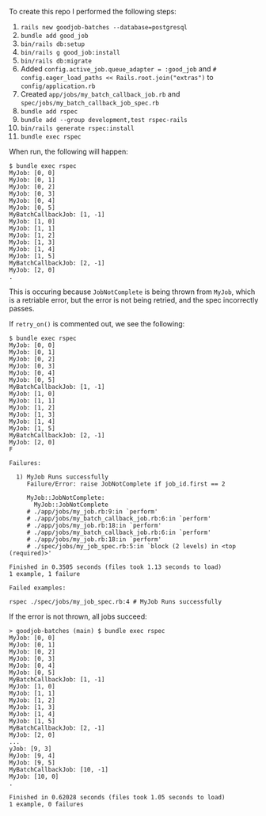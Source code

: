 To create this repo I performed the following steps:

1. `rails new goodjob-batches --database=postgresql`
1. `bundle add good_job`
1. `bin/rails db:setup`
1. `bin/rails g good_job:install`
1. `bin/rails db:migrate`
1. Added `config.active_job.queue_adapter = :good_job` and `# config.eager_load_paths << Rails.root.join("extras")` to `config/application.rb`
1. Created `app/jobs/my_batch_callback_job.rb` and `spec/jobs/my_batch_callback_job_spec.rb`
1. `bundle add rspec`
1. `bundle add --group development,test rspec-rails`
1. `bin/rails generate rspec:install`
1. `bundle exec rspec`

When run, the following will happen:

```
$ bundle exec rspec
MyJob: [0, 0]
MyJob: [0, 1]
MyJob: [0, 2]
MyJob: [0, 3]
MyJob: [0, 4]
MyJob: [0, 5]
MyBatchCallbackJob: [1, -1]
MyJob: [1, 0]
MyJob: [1, 1]
MyJob: [1, 2]
MyJob: [1, 3]
MyJob: [1, 4]
MyJob: [1, 5]
MyBatchCallbackJob: [2, -1]
MyJob: [2, 0]
.
```

This is occuring because `JobNotComplete` is being thrown from `MyJob`, which is a retriable error, but the error is not being retried, and the spec incorrectly passes.

If `retry_on()` is commented out, we see the following:

```
$ bundle exec rspec
MyJob: [0, 0]
MyJob: [0, 1]
MyJob: [0, 2]
MyJob: [0, 3]
MyJob: [0, 4]
MyJob: [0, 5]
MyBatchCallbackJob: [1, -1]
MyJob: [1, 0]
MyJob: [1, 1]
MyJob: [1, 2]
MyJob: [1, 3]
MyJob: [1, 4]
MyJob: [1, 5]
MyBatchCallbackJob: [2, -1]
MyJob: [2, 0]
F

Failures:

  1) MyJob Runs successfully
     Failure/Error: raise JobNotComplete if job_id.first == 2

     MyJob::JobNotComplete:
       MyJob::JobNotComplete
     # ./app/jobs/my_job.rb:9:in `perform'
     # ./app/jobs/my_batch_callback_job.rb:6:in `perform'
     # ./app/jobs/my_job.rb:18:in `perform'
     # ./app/jobs/my_batch_callback_job.rb:6:in `perform'
     # ./app/jobs/my_job.rb:18:in `perform'
     # ./spec/jobs/my_job_spec.rb:5:in `block (2 levels) in <top (required)>'

Finished in 0.3505 seconds (files took 1.13 seconds to load)
1 example, 1 failure

Failed examples:

rspec ./spec/jobs/my_job_spec.rb:4 # MyJob Runs successfully
```

If the error is not thrown, all jobs succeed:

```
> goodjob-batches (main) $ bundle exec rspec
MyJob: [0, 0]
MyJob: [0, 1]
MyJob: [0, 2]
MyJob: [0, 3]
MyJob: [0, 4]
MyJob: [0, 5]
MyBatchCallbackJob: [1, -1]
MyJob: [1, 0]
MyJob: [1, 1]
MyJob: [1, 2]
MyJob: [1, 3]
MyJob: [1, 4]
MyJob: [1, 5]
MyBatchCallbackJob: [2, -1]
MyJob: [2, 0]
...
yJob: [9, 3]
MyJob: [9, 4]
MyJob: [9, 5]
MyBatchCallbackJob: [10, -1]
MyJob: [10, 0]
.

Finished in 0.62028 seconds (files took 1.05 seconds to load)
1 example, 0 failures
```
